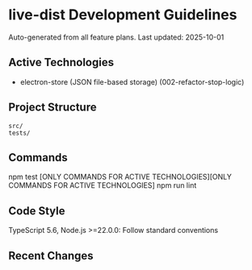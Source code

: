 # live-dist Development Guidelines

Auto-generated from all feature plans. Last updated: 2025-10-01

## Active Technologies
- electron-store (JSON file-based storage) (002-refactor-stop-logic)

## Project Structure
```
src/
tests/
```

## Commands
npm test [ONLY COMMANDS FOR ACTIVE TECHNOLOGIES][ONLY COMMANDS FOR ACTIVE TECHNOLOGIES] npm run lint

## Code Style
TypeScript 5.6, Node.js >=22.0.0: Follow standard conventions

## Recent Changes

<!-- MANUAL ADDITIONS START -->
<!-- MANUAL ADDITIONS END -->
